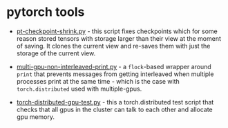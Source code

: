 # pytorch tools

- [pt-checkpoint-shrink.py](./pt-checkpoint-shrink.py) - this script fixes checkpoints which for some reason stored tensors with storage larger than their view at the moment of saving. It clones the current view and re-saves them with just the storage of the current view.

- [multi-gpu-non-interleaved-print.py](./multi-gpu-non-interleaved-print.py) - a `flock`-based wrapper around `print` that prevents messages from getting interleaved when multiple processes print at the same time - which is the case with `torch.distributed` used with multiple-gpus.

- [torch-distributed-gpu-test.py](./torch-distributed-gpu-test.py) - this a torch.distributed test
  script that checks that all gpus in the cluster can talk to each other and allocate gpu memory.
